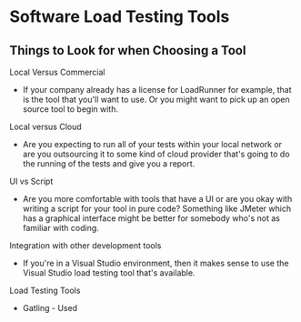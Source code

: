# Software Load Testing Tools

## Things to Look for when Choosing a Tool

Local Versus Commercial
- If your company already has a license for LoadRunner for example, that is the tool that you'll want to use. Or you might want to pick up an open source tool to begin with.

Local versus Cloud
- Are you expecting to run all of your tests within your local network or are you outsourcing it to some kind of cloud provider that's going to do the running of the tests and give you a report.

UI vs Script
- Are you more comfortable with tools that have a UI or are you okay with writing a script for your tool in pure code? Something like JMeter which has a graphical interface might be better for somebody who's not as familiar with coding. 

Integration with other development tools
- If you're in a Visual Studio environment, then it makes sense to use the Visual Studio load testing tool that's available. 

Load Testing Tools
- Gatling - Used